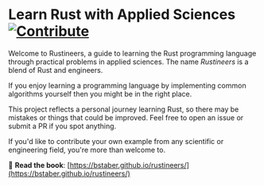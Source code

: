 # Learn Rust with Applied Sciences [![Contribute](https://img.shields.io/badge/contributions-welcome-brightgreen.svg?style=flat-square)](CONTRIBUTING.md)


Welcome to Rustineers, a guide to learning the Rust programming language through practical problems in applied sciences. The name _Rustineers_ is a blend of Rust and engineers.

If you enjoy learning a programming language by implementing common algorithms yourself then you might be in the right place.

This project reflects a personal journey learning Rust, so there may be mistakes or things that could be improved. Feel free to open an issue or submit a PR if you spot anything.

If you'd like to contribute your own example from any scientific or engineering field, you're more than welcome to.

📖 **Read the book**: [https://bstaber.github.io/rustineers/](https://bstaber.github.io/rustineers/)
